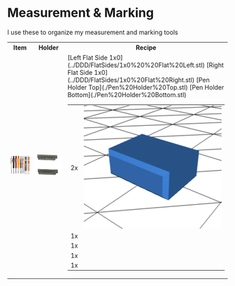 # Measurement & Marking

I use these to organize my measurement and marking tools

<table>
  <tr>
    <th>Item</th>
    <th>Holder</th>
    <th>Recipe</th>
  </tr>
  <tr>
    <td>
      <a href="https://amzn.to/3VpAreI">
        <img src="pencils.jpg" alt="Pencil Set" width="400"/>
      </a>
    </td>
    <td>
      <img src="pencilholdermodel.png" alt="Pencil Set" width="400"/>
    <td>
      <table>
        <tr>
          <td>2x</td>
          <td>
            <a href="../DDD/4x10x8mm%20Pin.stl">
              <img src="../DDD/Pin.png"width="400"/>
            </a>
          </td>
        </tr>
        <tr>
          <td>1x</td>[Left Flat Side 1x0](../DDD/FlatSides/1x0%20%20Flat%20Left.stl)
        </tr>
        <tr>
          <td>1x</td>[Right Flat Side 1x0](../DDD/FlatSides/1x0%20Flat%20Right.stl)
        </tr>
        <tr>
          <td>1x</td>[Pen Holder Top](./Pen%20Holder%20Top.stl)
        </tr>
        <tr>
          <td>1x</td>[Pen Holder Bottom](./Pen%20Holder%20Bottom.stl)
        </tr>
      </table>
    </td>
  </tr>
</table>
